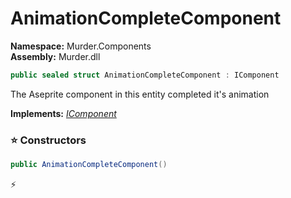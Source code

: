 # AnimationCompleteComponent

**Namespace:** Murder.Components \
**Assembly:** Murder.dll

```csharp
public sealed struct AnimationCompleteComponent : IComponent
```

The Aseprite component in this entity completed it's animation

**Implements:** _[IComponent](/Bang/Components/IComponent.html)_

### ⭐ Constructors
```csharp
public AnimationCompleteComponent()
```



⚡